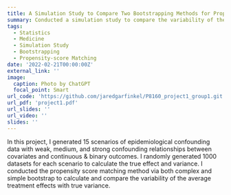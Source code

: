 ```yaml
---
title: A Simulation Study to Compare Two Bootstrapping Methods for Propensity-score Matching
summary: Conducted a simulation study to compare the variability of the average treatment effects with true variance using different bootstrapping methods in propensity-score matching.
tags:
  - Statistics
  - Medicine
  - Simulation Study
  - Bootstrapping
  - Propensity-score Matching
date: '2022-02-21T00:00:00Z'
external_link: ''
image:
  caption: Photo by ChatGPT
  focal_point: Smart
url_code: 'https://github.com/jaredgarfinkel/P8160_project1_group1.git'
url_pdf: 'project1.pdf'
url_slides: ''
url_video: ''
slides: ''
---
```


In this project, I generated 15 scenarios of epidemiological confounding data with weak, medium, and strong confounding relationships between covariates and continuous & binary outcomes. I randomly generated 1000 datasets for each scenario to calculate the true effect and variance. I conducted the propensity score matching method via both complex and simple bootstrap to calculate and compare the variability of the average treatment effects with true variance.
